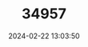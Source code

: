 ---
title: "34957"
category: "Leucadendron strobilinum"
draft: false
date: 2024-02-22 13:03:50
languages:
  English: ["Peninsula Conebush", "Rock Conebush", "Mountain Rose"]
---